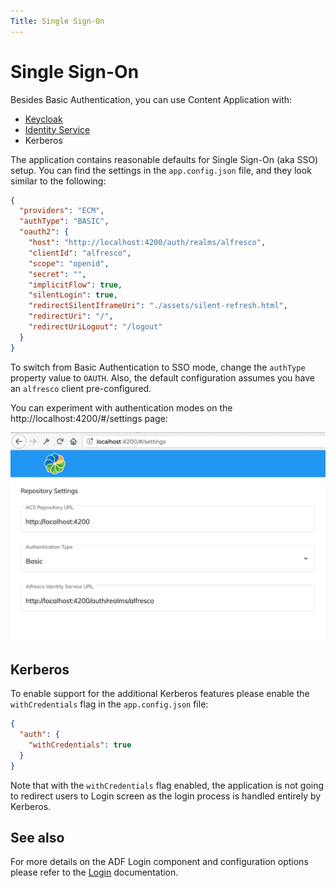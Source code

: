 ```yaml
---
Title: Single Sign-On
---
```


# Single Sign-On

Besides Basic Authentication, you can use Content Application with:

- [Keycloak](https://www.keycloak.org/)
- [Identity Service](https://docs.alfresco.com/identity1.0/concepts/identity-overview.html)
- Kerberos

The application contains reasonable defaults for Single Sign-On (aka SSO) setup.
You can find the settings in the `app.config.json` file, and they look similar to the following:

```json
{
  "providers": "ECM",
  "authType": "BASIC",
  "oauth2": {
    "host": "http://localhost:4200/auth/realms/alfresco",
    "clientId": "alfresco",
    "scope": "openid",
    "secret": "",
    "implicitFlow": true,
    "silentLogin": true,
    "redirectSilentIframeUri": "./assets/silent-refresh.html",
    "redirectUri": "/",
    "redirectUriLogout": "/logout"
  }
}
```

To switch from Basic Authentication to SSO mode, change the `authType` property value to `OAUTH`.
Also, the default configuration assumes you have an `alfresco` client pre-configured.

You can experiment with authentication modes on the http://localhost:4200/#/settings page:

![Authentication Settings](../images/aca-sso-settings.png)

## Kerberos

To enable support for the additional Kerberos features
please enable the `withCredentials` flag in the `app.config.json` file:

```json
{
  "auth": {
    "withCredentials": true
  }
}
```

Note that with the `withCredentials` flag enabled, the application is not going to redirect users to Login screen
as the login process is handled entirely by Kerberos.

## See also

For more details on the ADF Login component and configuration options please refer to the [Login](https://www.alfresco.com/abn/adf/docs/core/login.component/#single-sign-on-sso) documentation.
